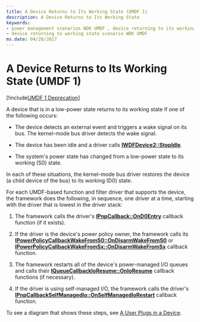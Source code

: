 ```yaml
---
title: A Device Returns to Its Working State (UMDF 1)
description: A Device Returns to Its Working State
keywords:
- power management scenarios WDK UMDF , device returning to its working state
- device returning to working state scenario WDK UMDF
ms.date: 04/20/2017
---
```


# A Device Returns to Its Working State (UMDF 1)


[!include[UMDF 1 Deprecation](../includes/umdf-1-deprecation.md)]

A device that is in a low-power state returns to its working state if one of the following occurs:

-   The device detects an external event and triggers a wake signal on its bus. The kernel-mode bus driver detects the wake signal.

-   The device has been idle and a driver calls [**IWDFDevice2::StopIdle**](/windows-hardware/drivers/ddi/wudfddi/nf-wudfddi-iwdfdevice2-stopidle).

-   The system's power state has changed from a low-power state to its working (S0) state.

In each of these situations, the kernel-mode bus driver restores the device (a child device of the bus) to its working (D0) state.

For each UMDF-based function and filter driver that supports the device, the framework does the following, in sequence, one driver at a time, starting with the driver that is lowest in the driver stack:

1.  The framework calls the driver's [**IPnpCallback::OnD0Entry**](/windows-hardware/drivers/ddi/wudfddi/nf-wudfddi-ipnpcallback-ond0entry) callback function (if it exists).

2.  If the driver is the device's power policy owner, the framework calls its [**IPowerPolicyCallbackWakeFromS0::OnDisarmWakeFromS0**](/windows-hardware/drivers/ddi/wudfddi/nf-wudfddi-ipowerpolicycallbackwakefroms0-ondisarmwakefroms0) or [**IPowerPolicyCallbackWakeFromSx::OnDisarmWakeFromSx**](/windows-hardware/drivers/ddi/wudfddi/nf-wudfddi-ipowerpolicycallbackwakefromsx-ondisarmwakefromsx) callback function.

3.  The framework restarts all of the device's power-managed I/O queues and calls their [**IQueueCallbackIoResume::OnIoResume**](/windows-hardware/drivers/ddi/wudfddi/nf-wudfddi-iqueuecallbackioresume-onioresume) callback functions (if necessary).

4.  If the driver is using self-managed I/O, the framework calls the driver's [**IPnpCallbackSelfManagedIo::OnSelfManagedIoRestart**](/windows-hardware/drivers/ddi/wudfddi/nf-wudfddi-ipnpcallbackselfmanagedio-onselfmanagediorestart) callback function.

To see a diagram that shows these steps, see [A User Plugs in a Device](a-user-plugs-in-a-device.md).

 

